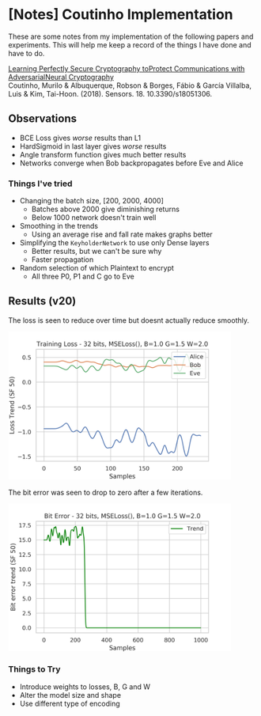 # [Notes] Coutinho Implementation

These are some notes from my implementation of the following papers and experiments.
This will help me keep a record of the things I have done and have to do.

[Learning Perfectly Secure Cryptography toProtect Communications with AdversarialNeural Cryptography](https://www.researchgate.net/publication/324727645)<br>
Coutinho, Murilo & Albuquerque, Robson & Borges, Fábio & García Villalba, Luis & Kim, Tai-Hoon. (2018). Sensors. 18. 10.3390/s18051306.

## Observations

- BCE Loss gives _worse_ results than L1
- HardSigmoid in last layer gives _worse_ results
- Angle transform function gives much better results
- Networks converge when Bob backpropagates before Eve and Alice

### Things I've tried

- Changing the batch size, [200, 2000, 4000]
  - Batches above 2000 give diminishing returns
  - Below 1000 network doesn't train well
- Smoothing in the trends
  - Using an average rise and fall rate makes graphs better
- Simplifying the `KeyholderNetwork` to use only Dense layers
  - Better results, but we can't be sure why
  - Faster propagation
- Random selection of which Plaintext to encrypt
  - All three P0, P1 and C go to Eve

## Results (v20)

The loss is seen to reduce over time but doesnt actually reduce smoothly.

<img src="./graphs/loss_16E64x256v20.png" width="450px">

The bit error was seen to drop to zero after a few iterations.

<img src="./graphs/error_16E64x256v20.png" width="450px">

### Things to Try

- Introduce weights to losses, B, G and W
- Alter the model size and shape
- Use different type of encoding
